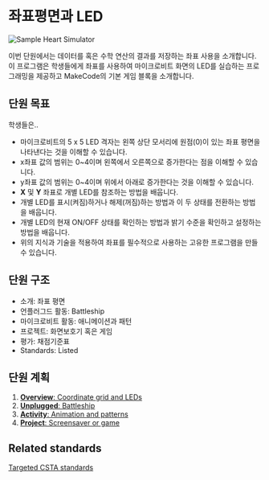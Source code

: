 # 좌표평면과 LED

![Sample Heart Simulator](/static/courses/csintro/coordinates/cover.png)

이번 단원에서는 데이터를 혹은 수학 연산의 결과를 저장하는 좌표 사용을 소개합니다. 이 프로그램은 학생들에게 좌표를 사용하여 마이크로비트 화면의 LED를 실습하는 프로그래밍을 제공하고 MakeCode의 기본 게임 블록을 소개합니다. 

## 단원 목표

학생들은..
* 마이크로비트의 5 x 5 LED 격자는 왼쪽 상단 모서리에 원점(0)이 있는 좌표 평면을 나타낸다는 것을 이해할 수 있습니다. 
* x좌표 값의 범위는 0~4이며 왼쪽에서 오른쪽으로 증가한다는 점을 이해할 수 있습니다. 
* y좌표 값의 범위는 0~4이며 위에서 아래로 증가한다는 것을 이해할 수 있습니다. 
* **X** 및 **Y** 좌표로 개별 LED를 참조하는 방법을 배웁니다.
* 개별 LED를 표시(켜짐)하거나 해제(꺼짐)하는 방법과 이 두 상태를 전환하는 방법을 배웁니다. 
* 개별 LED의 현재 ON/OFF 상태를 확인하는 방법과 밝기 수준을 확인하고 설정하는 방법을 배웁니다. 
* 위의 지식과 기술을 적용하여 좌표를 필수적으로 사용하는 고유한 프로그램을 만들 수 있습니다. 

## 단원 구조

* 소개: 좌표 평면
* 언플러그드 활동: Battleship
* 마이크로비트 활동: 애니메이션과 패턴
* 프로젝트: 화면보호기 혹은 게임
* 평가: 채점기준표
* Standards: Listed

## 단원 계획

1. [**Overview**: Coordinate grid and LEDs](/courses/csintro/coordinates/overview)
2. [**Unplugged**: Battleship](/courses/csintro/coordinates/unplugged)
3. [**Activity**: Animation and patterns](/courses/csintro/coordinates/activity)
4. [**Project**: Screensaver or game](/courses/csintro/coordinates/project)

## Related standards

[Targeted CSTA standards](/courses/csintro/coordinates/standards)
